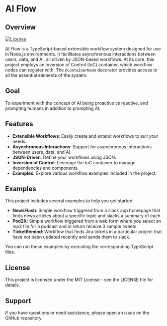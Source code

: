 # AI Flow

## Overview

[![License](https://img.shields.io/badge/license-MIT-blue.svg)](LICENSE)

AI Flow is a TypeScript-based extensible workflow system designed for use in Node.js environments.
It facilitates asynchronous interactions between users, data, and AI, all driven by JSON-based workflows.
At its core, this project employs an Inversion of Control (IoC) container, which workflow nodes can
register with. The `@ContainerNode` decorator provides access to all the essential elements of the system.

## Goal

To experiment with the concept of AI being proactive vs reactive,
and prompting humans in addition to prompting AI.

## Features

- **Extensible Workflows**: Easily create and extend workflows to suit your needs.
- **Asynchronous Interactions**: Support for asynchronous interactions between users, data, and AI.
- **JSON-Driven**: Define your workflows using JSON.
- **Inversion of Control**: Leverage the IoC container to manage dependencies and components.
- **Examples**: Explore various workflow examples included in the project.

## Examples

This project includes several examples to help you get started:

- **NewsFlash**: Simple workflow triggered from a slack app homepage that finds news articles
  about a specific topic and slacks a summary of each
- **Pod2X**: Simple workflow triggered from a web form where you select an mp3 file
  for a podcast and in return receive 3 sample tweets
- **TicketRemind**: Workflow that finds Jira tickets in a particular project that have
  not been updated recently and sends them to slack.

You can run these examples by executing the corresponding TypeScript files.

## License

This project is licensed under the MIT License - see the LICENSE file for details.

## Support

If you have questions or need assistance, please open an issue on the GitHub repository.
